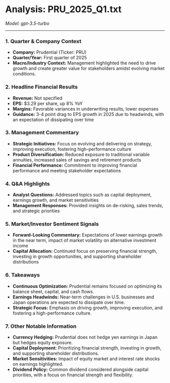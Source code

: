 # Analysis: PRU_2025_Q1.txt

*Model: gpt-3.5-turbo*

---

### 1. Quarter & Company Context
- **Company:** Prudential (Ticker: PRU)
- **Quarter/Year:** First quarter of 2025
- **Macro/Industry Context:** Management highlighted the need to drive growth and create greater value for stakeholders amidst evolving market conditions.

### 2. Headline Financial Results
- **Revenue:** Not specified
- **EPS:** $3.29 per share, up 8% YoY
- **Margins:** Favorable variances in underwriting results, lower expenses
- **Guidance:** 3-4 point drag to EPS growth in 2025 due to headwinds, with an expectation of dissipating over time

### 3. Management Commentary
- **Strategic Initiatives:** Focus on evolving and delivering on strategy, improving execution, fostering high-performance culture
- **Product Diversification:** Reduced exposure to traditional variable annuities, increased sales of savings and retirement products
- **Financial Performance:** Commitment to improving financial performance and meeting stakeholder expectations

### 4. Q&A Highlights
- **Analyst Questions:** Addressed topics such as capital deployment, earnings growth, and market sensitivities
- **Management Responses:** Provided insights on de-risking, sales trends, and strategic priorities

### 5. Market/Investor Sentiment Signals
- **Forward-Looking Commentary:** Expectations of lower earnings growth in the near term, impact of market volatility on alternative investment income
- **Capital Allocation:** Continued focus on preserving financial strength, investing in growth opportunities, and supporting shareholder distributions

### 6. Takeaways
- **Continuous Optimization:** Prudential remains focused on optimizing its balance sheet, capital, and cash flows.
- **Earnings Headwinds:** Near-term challenges in U.S. businesses and Japan operations are expected to dissipate over time.
- **Strategic Focus:** Emphasis on driving growth, improving execution, and fostering a high-performance culture.

### 7. Other Notable Information
- **Currency Hedging:** Prudential does not hedge yen earnings in Japan but hedges equity exposure.
- **Capital Deployment:** Prioritizing financial strength, investing in growth, and supporting shareholder distributions.
- **Market Sensitivities:** Impact of equity market and interest rate shocks on earnings highlighted.
- **Dividend Policy:** Common dividend considered alongside capital priorities, with a focus on financial strength and flexibility.